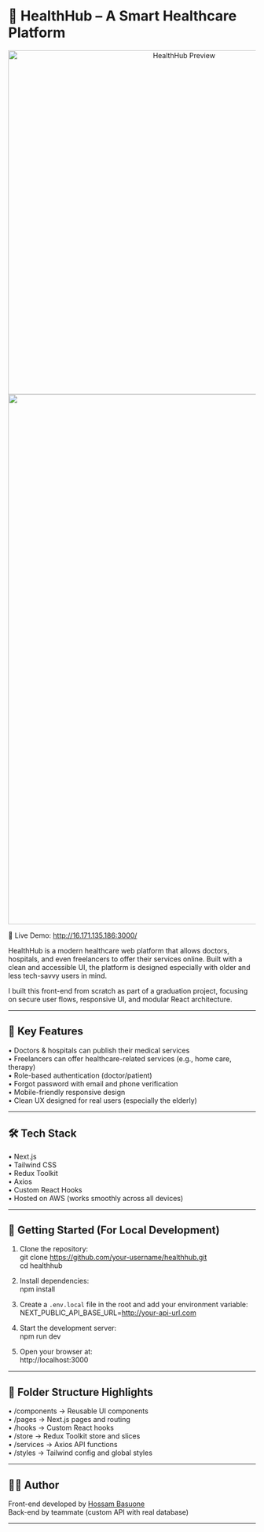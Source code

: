 # 🏥 HealthHub – A Smart Healthcare Platform

<p align="center">
  <img src="./public/healthhub-preview.png" alt="HealthHub Preview" width="700"/>
   <img width="1919" height="1079" alt="image" src="https://github.com/user-attachments/assets/2fa0d62b-301a-4535-a581-efd6ea54819f" />

</p>

🔗 Live Demo: http://16.171.135.186:3000/

HealthHub is a modern healthcare web platform that allows doctors, hospitals, and even freelancers to offer their services online. Built with a clean and accessible UI, the platform is designed especially with older and less tech-savvy users in mind.

I built this front-end from scratch as part of a graduation project, focusing on secure user flows, responsive UI, and modular React architecture.

---

## 🔑 Key Features

• Doctors & hospitals can publish their medical services  
• Freelancers can offer healthcare-related services (e.g., home care, therapy)  
• Role-based authentication (doctor/patient)  
• Forgot password with email and phone verification  
• Mobile-friendly responsive design  
• Clean UX designed for real users (especially the elderly)

---

## 🛠️ Tech Stack

• Next.js  
• Tailwind CSS  
• Redux Toolkit  
• Axios  
• Custom React Hooks  
• Hosted on AWS (works smoothly across all devices)

---

## 🚀 Getting Started (For Local Development)

1. Clone the repository:  
   git clone https://github.com/your-username/healthhub.git  
   cd healthhub

2. Install dependencies:  
   npm install

3. Create a `.env.local` file in the root and add your environment variable:  
   NEXT_PUBLIC_API_BASE_URL=http://your-api-url.com

4. Start the development server:  
   npm run dev

5. Open your browser at:  
   http://localhost:3000

---

## 📂 Folder Structure Highlights

• /components → Reusable UI components  
• /pages → Next.js pages and routing  
• /hooks → Custom React hooks  
• /store → Redux Toolkit store and slices  
• /services → Axios API functions  
• /styles → Tailwind config and global styles

---

## 👨‍💻 Author

Front-end developed by [Hossam Basuone](https://www.linkedin.com/in/hossam-basuone)  
Back-end by teammate (custom API with real database)

---

